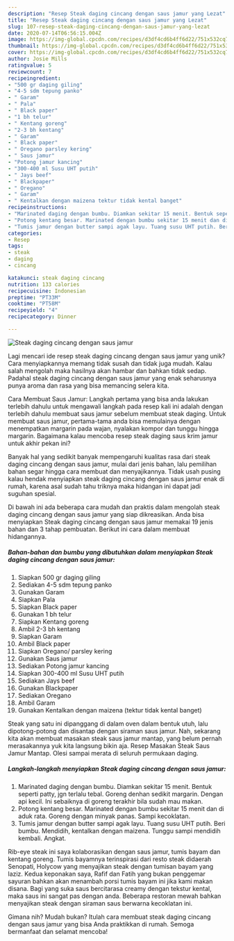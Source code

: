 ```yaml
---
description: "Resep Steak daging cincang dengan saus jamur yang Lezat"
title: "Resep Steak daging cincang dengan saus jamur yang Lezat"
slug: 107-resep-steak-daging-cincang-dengan-saus-jamur-yang-lezat
date: 2020-07-14T06:56:15.004Z
image: https://img-global.cpcdn.com/recipes/d3df4cd6b4ff6d22/751x532cq70/steak-daging-cincang-dengan-saus-jamur-foto-resep-utama.jpg
thumbnail: https://img-global.cpcdn.com/recipes/d3df4cd6b4ff6d22/751x532cq70/steak-daging-cincang-dengan-saus-jamur-foto-resep-utama.jpg
cover: https://img-global.cpcdn.com/recipes/d3df4cd6b4ff6d22/751x532cq70/steak-daging-cincang-dengan-saus-jamur-foto-resep-utama.jpg
author: Josie Mills
ratingvalue: 5
reviewcount: 7
recipeingredient:
- "500 gr daging giling"
- "4-5 sdm tepung panko"
- " Garam"
- " Pala"
- " Black paper"
- "1 bh telur"
- " Kentang goreng"
- "2-3 bh kentang"
- " Garam"
- " Black paper"
- " Oregano parsley kering"
- " Saus jamur"
- "Potong jamur kancing"
- "300-400 ml Susu UHT putih"
- " Jays beef"
- " Blackpaper"
- " Oregano"
- " Garam"
- " Kentalkan dengan maizena tektur tidak kental banget"
recipeinstructions:
- "Marinated daging dengan bumbu. Diamkan sekitar 15 menit. Bentuk seperti patty, jgn terlalu tebal. Goreng denhan sedikit margarin. Dengan api kecil. Ini sebaiknya di goreng terakhir bila sudah mau makan."
- "Potong kentang besar. Marinated dengan bumbu sekitar 15 menit dan di aduk rata. Goreng dengan minyak panas. Sampi kecoklatan."
- "Tumis jamur dengan butter sampi agak layu. Tuang susu UHT putih. Beri bumbu. Mendidih, kentalkan dengan maizena. Tunggu sampi mendidih kembali. Angkat."
categories:
- Resep
tags:
- steak
- daging
- cincang

katakunci: steak daging cincang 
nutrition: 133 calories
recipecuisine: Indonesian
preptime: "PT33M"
cooktime: "PT58M"
recipeyield: "4"
recipecategory: Dinner

---
```



![Steak daging cincang dengan saus jamur](https://img-global.cpcdn.com/recipes/d3df4cd6b4ff6d22/751x532cq70/steak-daging-cincang-dengan-saus-jamur-foto-resep-utama.jpg)

Lagi mencari ide resep steak daging cincang dengan saus jamur yang unik? Cara menyiapkannya memang tidak susah dan tidak juga mudah. Kalau salah mengolah maka hasilnya akan hambar dan bahkan tidak sedap. Padahal steak daging cincang dengan saus jamur yang enak seharusnya punya aroma dan rasa yang bisa memancing selera kita.

Cara Membuat Saus Jamur: Langkah pertama yang bisa anda lakukan terlebih dahulu untuk mengawali langkah pada resep kali ini adalah dengan terlebih dahulu membuat saus jamur sebelum membuat steak daging. Untuk membuat saus jamur, pertama-tama anda bisa memulainya dengan menempatkan margarin pada wajan, nyalakan kompor dan tunggu hingga margarin. Bagaimana kalau mencoba resep steak daging saus krim jamur untuk akhir pekan ini?

Banyak hal yang sedikit banyak mempengaruhi kualitas rasa dari steak daging cincang dengan saus jamur, mulai dari jenis bahan, lalu pemilihan bahan segar hingga cara membuat dan menyajikannya. Tidak usah pusing kalau hendak menyiapkan steak daging cincang dengan saus jamur enak di rumah, karena asal sudah tahu triknya maka hidangan ini dapat jadi suguhan spesial.


Di bawah ini ada beberapa cara mudah dan praktis dalam mengolah steak daging cincang dengan saus jamur yang siap dikreasikan. Anda bisa menyiapkan Steak daging cincang dengan saus jamur memakai 19 jenis bahan dan 3 tahap pembuatan. Berikut ini cara dalam membuat hidangannya.

<!--inarticleads1-->

##### Bahan-bahan dan bumbu yang dibutuhkan dalam menyiapkan Steak daging cincang dengan saus jamur:

1. Siapkan 500 gr daging giling
1. Sediakan 4-5 sdm tepung panko
1. Gunakan  Garam
1. Siapkan  Pala
1. Siapkan  Black paper
1. Gunakan 1 bh telur
1. Siapkan  Kentang goreng
1. Ambil 2-3 bh kentang
1. Siapkan  Garam
1. Ambil  Black paper
1. Siapkan  Oregano/ parsley kering
1. Gunakan  Saus jamur
1. Sediakan Potong jamur kancing
1. Siapkan 300-400 ml Susu UHT putih
1. Sediakan  Jays beef
1. Gunakan  Blackpaper
1. Sediakan  Oregano
1. Ambil  Garam
1. Gunakan  Kentalkan dengan maizena (tektur tidak kental banget)


Steak yang satu ini dipanggang di dalam oven dalam bentuk utuh, lalu dipotong-potong dan disantap dengan siraman saus jamur. Nah, sekarang kita akan membuat masakan steak saus jamur mantap, yang belum pernah merasakannya yuk kita langsung bikin aja. Resep Masakan Steak Saus Jamur Mantap. Olesi sampai merata di seluruh permukaan daging. 

<!--inarticleads2-->

##### Langkah-langkah menyiapkan Steak daging cincang dengan saus jamur:

1. Marinated daging dengan bumbu. Diamkan sekitar 15 menit. Bentuk seperti patty, jgn terlalu tebal. Goreng denhan sedikit margarin. Dengan api kecil. Ini sebaiknya di goreng terakhir bila sudah mau makan.
1. Potong kentang besar. Marinated dengan bumbu sekitar 15 menit dan di aduk rata. Goreng dengan minyak panas. Sampi kecoklatan.
1. Tumis jamur dengan butter sampi agak layu. Tuang susu UHT putih. Beri bumbu. Mendidih, kentalkan dengan maizena. Tunggu sampi mendidih kembali. Angkat.


Rib-eye steak ini saya kolaborasikan dengan saus jamur, tumis bayam dan kentang goreng. Tumis bayamnya terinspirasi dari resto steak didaerah Senopati, Holycow yang menyajikan steak dengan tumisan bayam yang laziz. Kedua keponakan saya, Rafif dan Fatih yang bukan penggemar sayuran bahkan akan menambah porsi tumis bayam ini jika kami makan disana. Bagi yang suka saus bercitarasa creamy dengan tekstur kental, maka saus ini sangat pas dengan anda. Beberapa restoran mewah bahkan menyajikan steak dengan siraman saus berwarna kecoklatan ini. 

Gimana nih? Mudah bukan? Itulah cara membuat steak daging cincang dengan saus jamur yang bisa Anda praktikkan di rumah. Semoga bermanfaat dan selamat mencoba!
